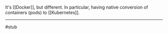 It's [[Docker]], but different. In particular, having native conversion of containers (pods) to [[Kubernetes]].

---

#stub